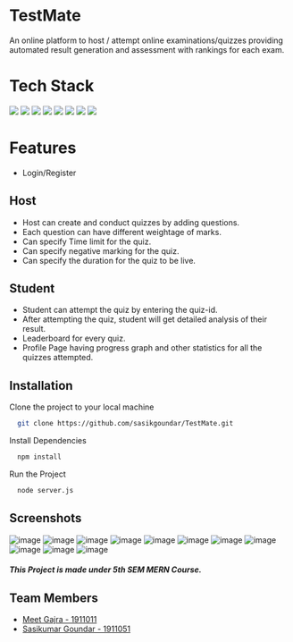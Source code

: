 # TestMate

An online platform to host / attempt online examinations/quizzes providing automated result generation and assessment with rankings for each exam.


# Tech Stack

<span>
<img src="https://img.shields.io/badge/Node.js-43853D?style=for-the-badge&logo=node.js&logoColor=white">
<img src="https://img.shields.io/badge/Express.js-404D59?style=for-the-badge">
<img src="https://img.shields.io/badge/MongoDB-4EA94B?style=for-the-badge&logo=mongodb&logoColor=white">
<img src="https://img.shields.io/badge/react%20-%2320232a.svg?&style=for-the-badge&logo=react&logoColor=%2361DAFB"/>
<img src="https://img.shields.io/badge/HTML5-E34F26?style=for-the-badge&logo=html5&logoColor=white">
<img src="https://img.shields.io/badge/CSS3-1572B6?style=for-the-badge&logo=css3&logoColor=white">
<img src="https://img.shields.io/badge/JavaScript-323330?style=for-the-badge&logo=javascript&logoColor=F7DF1E">
<img src="https://img.shields.io/badge/Bootstrap-563D7C?style=for-the-badge&logo=bootstrap&logoColor=white">
</span>

# Features

-  Login/Register

## Host

-  Host can create and conduct quizzes by adding questions.
-  Each question can have different weightage of marks.
-  Can specify Time limit for the quiz.
-  Can specify negative marking for the quiz. 
-  Can specify the duration for the quiz to be live.

## Student

-  Student can attempt the quiz by entering the quiz-id.
-  After attempting the quiz, student will get detailed analysis of their result.
-  Leaderboard for every quiz.
-  Profile Page having progress graph and other statistics for all the quizzes attempted.

## Installation

Clone the project to your local machine

```bash
  git clone https://github.com/sasikgoundar/TestMate.git
```

Install Dependencies

```bash
  npm install
```

Run the Project

```bash
  node server.js
```

## Screenshots

![image](https://user-images.githubusercontent.com/56561152/147336276-30119fa0-5a48-4ced-a3bd-9dbcc586fc8b.png)
![image](https://user-images.githubusercontent.com/56561152/147336355-39cd395f-918a-485d-a21e-cac5fea298f3.png)
![image](https://user-images.githubusercontent.com/56561152/147336517-17aa59d1-7065-4c93-9135-a1cc5863cd6b.png)
![image](https://user-images.githubusercontent.com/56561152/147336631-5ad8199b-1368-41f9-9219-6de6c1b9d1fb.png)
![image](https://user-images.githubusercontent.com/56561152/147336962-f6a1af2e-ac1a-42b0-a610-d3aec4dcd86c.png)
![image](https://user-images.githubusercontent.com/56561152/147337044-2f278367-2759-4f27-8611-d2bf2423851f.png)
![image](https://user-images.githubusercontent.com/56561152/147337140-3adb0742-29f3-4e75-9da9-6452dd532265.png)
![image](https://user-images.githubusercontent.com/56561152/147337210-ae155cac-f105-4856-ad22-623e80276ce0.png)
![image](https://user-images.githubusercontent.com/56561152/147337294-c49001e1-ca89-475b-b0ae-63c5e9111571.png)
![image](https://user-images.githubusercontent.com/56561152/147529312-fda64933-2622-40a7-981e-ea39fb04eef5.png)
![image](https://user-images.githubusercontent.com/56561152/147529395-2bc7bf8b-02ee-4873-91ca-8e49af5a7013.png)

##### This Project is made under 5th SEM MERN Course.

## Team Members

-  [Meet Gajra - 1911011](https://github.com/Meetg1)
-  [Sasikumar Goundar - 1911051](https://github.com/sasikgoundar)
